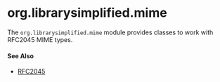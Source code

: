org.librarysimplified.mime
===

The `org.librarysimplified.mime` module provides classes to work with
RFC2045 MIME types.

#### See Also

* [RFC2045](https://tools.ietf.org/html/rfc2045)
